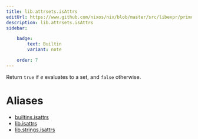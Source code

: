```yaml
---
title: lib.attrsets.isAttrs
editUrl: https://www.github.com/nixos/nix/blob/master/src/libexpr/primops.cc
description: lib.attrsets.isAttrs
sidebar:

    badge:
        text: Builtin
        variant: note

    order: 7
---
```


Return `true` if *e* evaluates to a set, and `false` otherwise.


# Aliases

- [builtins.isattrs](/nix-doc-comments/reference/builtins/builtins-isattrs)
- [lib.isattrs](/nix-doc-comments/reference/lib/lib-isattrs)
- [lib.strings.isattrs](/nix-doc-comments/reference/lib/strings/lib-strings-isattrs)



